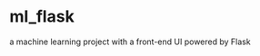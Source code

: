 ml_flask
==============================

a machine learning project with a front-end UI powered by Flask

